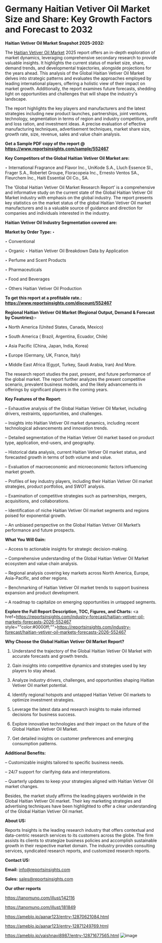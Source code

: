 # Germany Haitian Vetiver Oil Market Size and Share: Key Growth Factors and Forecast to 2032

<strong>Haitian Vetiver Oil Market Snapshot 2025-2032:</strong>

The <a href=https://www.reportsinsights.com/sample/552467>Haitian Vetiver Oil Market</a> 2025 report offers an in-depth exploration of market dynamics, leveraging comprehensive secondary research to provide valuable insights. It highlights the current status of market size, share, demand trends, and developmental trajectories, alongside projections for the years ahead. This analysis of the Global Haitian Vetiver Oil Market delves into strategic patterns and evaluates the approaches employed by leading international players, offering a holistic view of their impact on market growth. Additionally, the report examines future forecasts, shedding light on opportunities and challenges that will shape the industry's landscape.

The report highlights the key players and manufacturers and the latest strategies including new product launches, partnerships, joint ventures, technology, segmentation in terms of region and industry competition, profit and loss ration, and investment ideas. A precise evaluation of effective manufacturing techniques, advertisement techniques, market share size, growth rate, size, revenue, sales and value chain analysis.

<strong>Get a Sample PDF copy of the report @ <a href=https://www.reportsinsights.com/sample/552467 style=color:#0000ff;>https://www.reportsinsights.com/sample/552467</a></strong>

<strong>Key Competitors of the Global Haitian Vetiver Oil Market are:</strong>

‣ International Fragrance and Flavor Inc., UniKode S.A., Lluch Essence Sl., Frager S.A., Robertet Groupe, Floracopeia Inc., Ernesto Ventos SA., Fleurchem Inc., Haiti Essential Oil Co., SA.

The ‘Global Haitian Vetiver Oil Market Research Report’ is a comprehensive and informative study on the current state of the Global Haitian Vetiver Oil Market industry with emphasis on the global industry. The report presents key statistics on the market status of the global Haitian Vetiver Oil market manufacturers and is a valuable source of guidance and direction for companies and individuals interested in the industry.

<strong>Haitian Vetiver Oil Industry Segmentation covered are:</strong>

<strong>Market by Order Type: </strong>
‣ 

‣ Conventional

‣ Organic
‣ Haitian Vetiver Oil Breakdown Data by Application

‣ Perfume and Scent Products

‣ Pharmaceuticals

‣ Food and Beverages

‣ Others
Haitian Vetiver Oil Production

<strong>To get this report at a profitable rate.: <a href=https://www.reportsinsights.com/discount/552467 style=color:#0000ff;>https://www.reportsinsights.com/discount/552467</a></strong>

<strong>Regional Haitian Vetiver Oil Market (Regional Output, Demand &amp; Forecast by Countries):-</strong>

• North America (United States, Canada, Mexico)

• South America ( Brazil, Argentina, Ecuador, Chile)

• Asia Pacific (China, Japan, India, Korea)

• Europe (Germany, UK, France, Italy)

• Middle East Africa (Egypt, Turkey, Saudi Arabia, Iran) And More.

The research report studies the past, present, and future performance of the global market. The report further analyzes the present competitive scenario, prevalent business models, and the likely advancements in offerings by significant players in the coming years.

<strong>Key Features of the Report:</strong>

– Exhaustive analysis of the Global Haitian Vetiver Oil Market, including drivers, restraints, opportunities, and challenges.

– Insights into Haitian Vetiver Oil market dynamics, including recent technological advancements and innovation trends.

– Detailed segmentation of the Haitian Vetiver Oil market based on product type, application, end-users, and geography.

– Historical data analysis, current Haitian Vetiver Oil market status, and forecasted growth in terms of both volume and value.

– Evaluation of macroeconomic and microeconomic factors influencing market growth.

– Profiles of key industry players, including their Haitian Vetiver Oil market strategies, product portfolios, and SWOT analysis.

– Examination of competitive strategies such as partnerships, mergers, acquisitions, and collaborations.

– Identification of niche Haitian Vetiver Oil market segments and regions poised for exponential growth.

– An unbiased perspective on the Global Haitian Vetiver Oil Market’s performance and future prospects.

<strong>What You Will Gain:</strong>

– Access to actionable insights for strategic decision-making.

– Comprehensive understanding of the Global Haitian Vetiver Oil Market ecosystem and value chain analysis.

– Regional analysis covering key markets across North America, Europe, Asia-Pacific, and other regions.

– Benchmarking of Haitian Vetiver Oil market trends to support business expansion and product development.

– A roadmap to capitalize on emerging opportunities in untapped segments.

<strong>Explore the Full Report Description, TOC, Figures, and Charts:</strong>
<a href=https://reportsinsights.com/industry-forecast/haitian-vetiver-oil-markets-forecasts-2026-552467 style=""color:#0000ff;"">https://reportsinsights.com/industry-forecast/haitian-vetiver-oil-markets-forecasts-2026-552467</a>

<strong>Why Choose the Global Haitian Vetiver Oil Market Report?</strong>

1. Understand the trajectory of the Global Haitian Vetiver Oil Market with accurate forecasts and growth trends.

2. Gain insights into competitive dynamics and strategies used by key players to stay ahead.

3. Analyze industry drivers, challenges, and opportunities shaping Haitian Vetiver Oil market potential.

4. Identify regional hotspots and untapped Haitian Vetiver Oil markets to optimize investment strategies.

5. Leverage the latest data and research insights to make informed decisions for business success.

6. Explore innovative technologies and their impact on the future of the Global Haitian Vetiver Oil Market.

7. Get detailed insights on customer preferences and emerging consumption patterns.

<strong>Additional Benefits:</strong>

– Customizable insights tailored to specific business needs.

– 24/7 support for clarifying data and interpretations.

– Quarterly updates to keep your strategies aligned with Haitian Vetiver Oil market changes.

Besides, the market study affirms the leading players worldwide in the Global Haitian Vetiver Oil market. Their key marketing strategies and advertising techniques have been highlighted to offer a clear understanding of the Global Haitian Vetiver Oil market.

<strong><strong>About US</strong>:</strong>

Reports Insights is the leading research industry that offers contextual and data-centric research services to its customers across the globe. The firm assists its clients to strategize business policies and accomplish sustainable growth in their respective market domain. The industry provides consulting services, syndicated research reports, and customized research reports.

<strong>Contact US:</strong>

<p class=><b>Email:</b> <a href=mailto:info@reportsinsights.com>info@reportsinsights.com</a></p>
<p class=><b>Sales:</b> <a href=mailto:sales@reportsinsights.com>sales@reportsinsights.com</a></p>

<strong>Our other reports</strong>

<a href=https://tanomuno.com/illust/142116>https://tanomuno.com/illust/142116</a>

<a href=https://tanomuno.com/illust/181849>https://tanomuno.com/illust/181849</a>

<a href=https://ameblo.jp/aanar123/entry-12870621084.html>https://ameblo.jp/aanar123/entry-12870621084.html</a>

<a href=https://ameblo.jp/aanar123/entry-12871249769.html>https://ameblo.jp/aanar123/entry-12871249769.html</a>

<a href=https://ameblo.jp/vaishnavi8987/entry-12871677565.html>https://ameblo.jp/vaishnavi8987/entry-12871677565.html</a>
![image](https://github.com/user-attachments/assets/237b67c1-7f58-498d-86c8-152c7aa92ca3)
